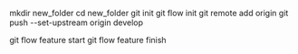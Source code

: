 mkdir new_folder
cd new_folder
git init
git flow init
git remote add origin <URL> 
git push --set-upstream origin develop

git flow feature start <NAME>
git flow feature finish <NAME>